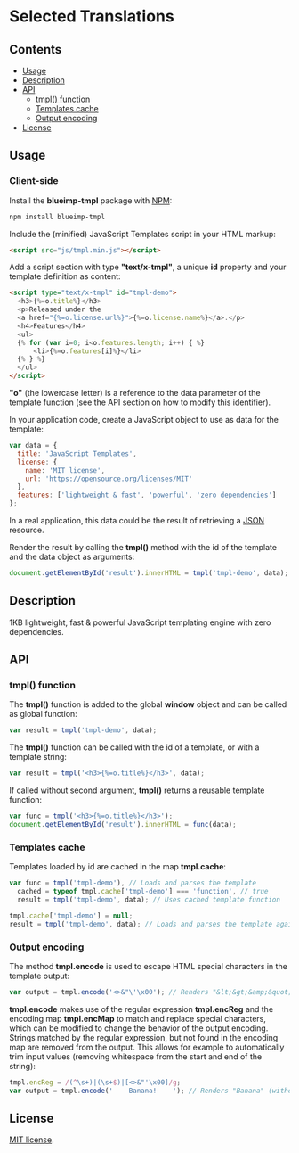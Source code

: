# Selected Translations

## Contents

- [Usage](#usage)
- [Description](#description)
- [API](#api)
  - [tmpl() function](#tmpl-function)
  - [Templates cache](#templates-cache)
  - [Output encoding](#output-encoding)
- [License](#license)

## Usage

### Client-side

Install the **blueimp-tmpl** package with [NPM](https://www.npmjs.org/):

```sh
npm install blueimp-tmpl
```

Include the (minified) JavaScript Templates script in your HTML markup:

```html
<script src="js/tmpl.min.js"></script>
```

Add a script section with type **"text/x-tmpl"**, a unique **id** property and
your template definition as content:

```html
<script type="text/x-tmpl" id="tmpl-demo">
  <h3>{%=o.title%}</h3>
  <p>Released under the
  <a href="{%=o.license.url%}">{%=o.license.name%}</a>.</p>
  <h4>Features</h4>
  <ul>
  {% for (var i=0; i<o.features.length; i++) { %}
      <li>{%=o.features[i]%}</li>
  {% } %}
  </ul>
</script>
```

**"o"** (the lowercase letter) is a reference to the data parameter of the
template function (see the API section on how to modify this identifier).

In your application code, create a JavaScript object to use as data for the
template:

```js
var data = {
  title: 'JavaScript Templates',
  license: {
    name: 'MIT license',
    url: 'https://opensource.org/licenses/MIT'
  },
  features: ['lightweight & fast', 'powerful', 'zero dependencies']
};
```

In a real application, this data could be the result of retrieving a
[JSON](https://json.org/) resource.

Render the result by calling the **tmpl()** method with the id of the template
and the data object as arguments:

```js
document.getElementById('result').innerHTML = tmpl('tmpl-demo', data);
```

## Description

1KB lightweight, fast & powerful JavaScript templating engine with zero
dependencies.

## API

### tmpl() function

The **tmpl()** function is added to the global **window** object and can be
called as global function:

```js
var result = tmpl('tmpl-demo', data);
```

The **tmpl()** function can be called with the id of a template, or with a
template string:

```js
var result = tmpl('<h3>{%=o.title%}</h3>', data);
```

If called without second argument, **tmpl()** returns a reusable template
function:

```js
var func = tmpl('<h3>{%=o.title%}</h3>');
document.getElementById('result').innerHTML = func(data);
```

### Templates cache

Templates loaded by id are cached in the map **tmpl.cache**:

```js
var func = tmpl('tmpl-demo'), // Loads and parses the template
  cached = typeof tmpl.cache['tmpl-demo'] === 'function', // true
  result = tmpl('tmpl-demo', data); // Uses cached template function

tmpl.cache['tmpl-demo'] = null;
result = tmpl('tmpl-demo', data); // Loads and parses the template again
```

### Output encoding

The method **tmpl.encode** is used to escape HTML special characters in the
template output:

```js
var output = tmpl.encode('<>&"\'\x00'); // Renders "&lt;&gt;&amp;&quot;&#39;"
```

**tmpl.encode** makes use of the regular expression **tmpl.encReg** and the
encoding map **tmpl.encMap** to match and replace special characters, which can
be modified to change the behavior of the output encoding.  
Strings matched by the regular expression, but not found in the encoding map are
removed from the output. This allows for example to automatically trim input
values (removing whitespace from the start and end of the string):

```js
tmpl.encReg = /(^\s+)|(\s+$)|[<>&"'\x00]/g;
var output = tmpl.encode('    Banana!    '); // Renders "Banana" (without whitespace)
```

## License

[MIT license](https://opensource.org/licenses/MIT).
